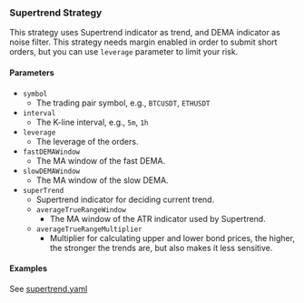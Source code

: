 ### Supertrend Strategy

This strategy uses Supertrend indicator as trend, and DEMA indicator as noise filter.
This strategy needs margin enabled in order to submit short orders, but you can use `leverage` parameter to limit your risk.


#### Parameters

- `symbol`
    - The trading pair symbol, e.g., `BTCUSDT`, `ETHUSDT`
- `interval`
    - The K-line interval, e.g., `5m`, `1h`
- `leverage`
    - The leverage of the orders.  
- `fastDEMAWindow`
    - The MA window of the fast DEMA.
- `slowDEMAWindow`
    - The MA window of the slow DEMA.
- `superTrend`
    - Supertrend indicator for deciding current trend.
    - `averageTrueRangeWindow`
        - The MA window of the ATR indicator used by Supertrend. 
    - `averageTrueRangeMultiplier`
        - Multiplier for calculating upper and lower bond prices, the higher, the stronger the trends are, but also makes it less sensitive.


#### Examples

See [supertrend.yaml](../../config/supertrend.yaml)